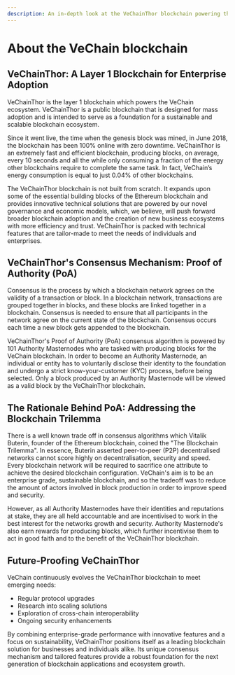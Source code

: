 ```yaml
---
description: An in-depth look at the VeChainThor blockchain powering the VeChain ecosystem.
---
```


# About the VeChain blockchain

## VeChainThor: A Layer 1 Blockchain for Enterprise Adoption

VeChainThor is the layer 1 blockchain which powers the VeChain ecosystem. VeChainThor is a public blockchain that is designed for mass adoption and is intended to serve as a foundation for a sustainable and scalable blockchain ecosystem.

Since it went live, the time when the genesis block was mined, in June 2018, the blockchain has been 100% online with zero downtime. VeChainThor is an extremely fast and efficient blockchain, producing blocks, on average, every 10 seconds and all the while only consuming a fraction of the energy other blockchains require to complete the same task. In fact, VeChain’s energy consumption is equal to just 0.04% of other blockchains.

The VeChainThor blockchain is not built from scratch. It expands upon some of the essential building blocks of the Ethereum blockchain and provides innovative technical solutions that are powered by our novel governance and economic models, which, we believe, will push forward broader blockchain adoption and the creation of new business ecosystems with more efficiency and trust. VeChainThor is packed with technical features that are tailor-made to meet the needs of individuals and enterprises.

## VeChainThor's Consensus Mechanism: Proof of Authority (PoA)

Consensus is the process by which a blockchain network agrees on the validity of a transaction or block. In a blockchain network, transactions are grouped together in blocks, and these blocks are linked together in a blockchain. Consensus is needed to ensure that all participants in the network agree on the current state of the blockchain. Consensus occurs each time a new block gets appended to the blockchain.

VeChainThor's Proof of Authority (PoA) consensus algorithm is powered by 101 Authority Masternodes who are tasked with producing blocks for the VeChain blockchain. In order to become an Authority Masternode, an individual or entity has to voluntarily disclose their identity to the foundation and undergo a strict know-your-customer (KYC) process, before being selected. Only a block produced by an Authority Masternode will be viewed as a valid block by the VeChainThor blockchain.

## The Rationale Behind PoA: Addressing the Blockchain Trilemma

There is a well known trade off in consensus algorithms which Vitalik Buterin, founder of the Ethereum blockchain, coined the "The Blockchain Trilemma". In essence, Buterin asserted peer-to-peer (P2P) decentralised networks cannot score highly on decentralisation, security and speed. Every blockchain network will be required to sacrifice one attribute to achieve the desired blockchain configuration. VeChain's aim is to be an enterprise grade, sustainable blockchain, and so the tradeoff was to reduce the amount of actors involved in block production in order to improve speed and security.

However, as all Authority Masternodes have their identities and reputations at stake, they are all held accountable and are incentivised to work in the best interest for the networks growth and security. Authority Masternode's also earn rewards for producing blocks, which further incentivise them to act in good faith and to the benefit of the VeChainThor blockchain.

## Future-Proofing VeChainThor

VeChain continuously evolves the VeChainThor blockchain to meet emerging needs:

 * Regular protocol upgrades
 * Research into scaling solutions
 * Exploration of cross-chain interoperability
 * Ongoing security enhancements

By combining enterprise-grade performance with innovative features and a focus on sustainability, VeChainThor positions itself as a leading blockchain solution for businesses and individuals alike. Its unique consensus mechanism and tailored features provide a robust foundation for the next generation of blockchain applications and ecosystem growth.
